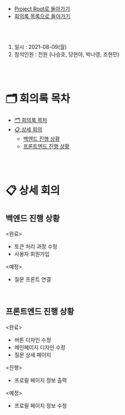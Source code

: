 - [Project Root로 돌아가기](../../README.md)
- [회의록 목록으로 돌아가기](../회의록.md)

<br><br>

1. 일시 : 2021-08-09(월)
2. 참석인원 : 전원 (나승호, 당현아, 박나영, 조현민) 

<br><br>

# 🗂 회의록 목차

- [🗂 회의록 목차](#-회의록-목차)
- [📋 상세 회의](#-상세-회의)
  - [백엔드 진행 상황](#백엔드-진행-상황)
  - [프론트엔드 진행 상황](#프론트엔드-진행-상황)

<br><br>

# 📋 상세 회의

## 백엔드 진행 상황

   <완료>

   + 토큰 처리 과정 수정
   + 사용자 회원가입

   <예정>

   + 질문 프론트 연결

<br/>

## 프론트엔드 진행 상황

<완료> 

- 버튼 디자인 수정
- 메인페이지 디자인 수정
- 질문 상세 페이지

<진행> 

- 프로필 페이지 정보 출력

<예정> 

- 프로필 페이지 정보 수정
